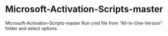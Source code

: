 # Microsoft-Activation-Scripts-master
Microsoft-Activation-Scripts-master
Run cmd file from "All-In-One-Version" folder and select options.
